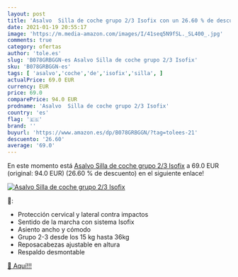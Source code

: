 ```yaml
---
layout: post
title: 'Asalvo  Silla de coche grupo 2/3 Isofix con un 26.60 % de descuento'
date: 2021-01-19 20:55:17
image: 'https://m.media-amazon.com/images/I/41seq5N9fSL._SL400_.jpg'
comments: true
category: ofertas
author: 'tole.es'
slug: 'B078GRBGGN-es Asalvo Silla de coche grupo 2/3 Isofix'
sku: 'B078GRBGGN-es'
tags: [ 'asalvo','coche','de','isofix','silla', ]
actualPrice: 69.0 EUR
currency: EUR
price: 69.0
comparePrice: 94.0 EUR
prodname: 'Asalvo  Silla de coche grupo 2/3 Isofix'
country: 'es'
flag: '🇪🇸'
brand: ''
buyurl: 'https://www.amazon.es/dp/B078GRBGGN/?tag=tolees-21'
descuento: '26.60'
average: '69.0'
---
```


En este momento está [Asalvo  Silla de coche grupo 2/3 Isofix](https://www.amazon.es/dp/B078GRBGGN/?tag=tolees-21) a 69.0 EUR (original: 94.0 EUR) (26.60 %  de descuento) en el siguiente enlace!

[![Asalvo  Silla de coche grupo 2/3 Isofix](https://m.media-amazon.com/images/I/41seq5N9fSL._SL400_.jpg)](https://www.amazon.es/dp/B078GRBGGN/?tag=tolees-21)

🔎:

- Protección cervical y lateral contra impactos
- Sentido de la marcha con sistema Isofix
- Asiento ancho y cómodo
- Grupo 2-3 desde los 15 kg hasta 36kg
- Reposacabezas ajustable en altura
- Respaldo desmontable

[🛒 Aquí!!!](https://www.amazon.es/dp/B078GRBGGN/?tag=tolees-21)
